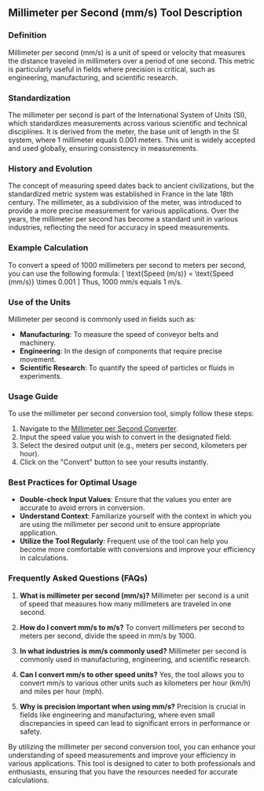 ## Millimeter per Second (mm/s) Tool Description

### Definition
Millimeter per second (mm/s) is a unit of speed or velocity that measures the distance traveled in millimeters over a period of one second. This metric is particularly useful in fields where precision is critical, such as engineering, manufacturing, and scientific research.

### Standardization
The millimeter per second is part of the International System of Units (SI), which standardizes measurements across various scientific and technical disciplines. It is derived from the meter, the base unit of length in the SI system, where 1 millimeter equals 0.001 meters. This unit is widely accepted and used globally, ensuring consistency in measurements.

### History and Evolution
The concept of measuring speed dates back to ancient civilizations, but the standardized metric system was established in France in the late 18th century. The millimeter, as a subdivision of the meter, was introduced to provide a more precise measurement for various applications. Over the years, the millimeter per second has become a standard unit in various industries, reflecting the need for accuracy in speed measurements.

### Example Calculation
To convert a speed of 1000 millimeters per second to meters per second, you can use the following formula:
\[ 
\text{Speed (m/s)} = \text{Speed (mm/s)} \times 0.001 
\]
Thus, 1000 mm/s equals 1 m/s.

### Use of the Units
Millimeter per second is commonly used in fields such as:
- **Manufacturing**: To measure the speed of conveyor belts and machinery.
- **Engineering**: In the design of components that require precise movement.
- **Scientific Research**: To quantify the speed of particles or fluids in experiments.

### Usage Guide
To use the millimeter per second conversion tool, simply follow these steps:
1. Navigate to the [Millimeter per Second Converter](https://www.inayam.co/unit-converter/speed_velocity).
2. Input the speed value you wish to convert in the designated field.
3. Select the desired output unit (e.g., meters per second, kilometers per hour).
4. Click on the "Convert" button to see your results instantly.

### Best Practices for Optimal Usage
- **Double-check Input Values**: Ensure that the values you enter are accurate to avoid errors in conversion.
- **Understand Context**: Familiarize yourself with the context in which you are using the millimeter per second unit to ensure appropriate application.
- **Utilize the Tool Regularly**: Frequent use of the tool can help you become more comfortable with conversions and improve your efficiency in calculations.

### Frequently Asked Questions (FAQs)

1. **What is millimeter per second (mm/s)?**
   Millimeter per second is a unit of speed that measures how many millimeters are traveled in one second.

2. **How do I convert mm/s to m/s?**
   To convert millimeters per second to meters per second, divide the speed in mm/s by 1000.

3. **In what industries is mm/s commonly used?**
   Millimeter per second is commonly used in manufacturing, engineering, and scientific research.

4. **Can I convert mm/s to other speed units?**
   Yes, the tool allows you to convert mm/s to various other units such as kilometers per hour (km/h) and miles per hour (mph).

5. **Why is precision important when using mm/s?**
   Precision is crucial in fields like engineering and manufacturing, where even small discrepancies in speed can lead to significant errors in performance or safety.

By utilizing the millimeter per second conversion tool, you can enhance your understanding of speed measurements and improve your efficiency in various applications. This tool is designed to cater to both professionals and enthusiasts, ensuring that you have the resources needed for accurate calculations.